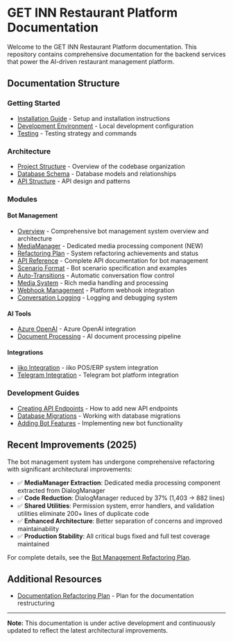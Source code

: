 # GET INN Restaurant Platform Documentation

Welcome to the GET INN Restaurant Platform documentation. This repository contains comprehensive documentation for the backend services that power the AI-driven restaurant management platform.

## Documentation Structure

### Getting Started
- [Installation Guide](getting-started/installation.md) - Setup and installation instructions
- [Development Environment](getting-started/development-environment.md) - Local development configuration
- [Testing](getting-started/testing.md) - Testing strategy and commands

### Architecture
- [Project Structure](architecture/project-structure.md) - Overview of the codebase organization
- [Database Schema](architecture/database-schema.md) - Database models and relationships
- [API Structure](architecture/api-structure.md) - API design and patterns

### Modules

#### Bot Management
- [Overview](modules/bot-management/overview.md) - Comprehensive bot management system overview and architecture
- [MediaManager](modules/bot-management/media-manager.md) - Dedicated media processing component (NEW)
- [Refactoring Plan](modules/bot-management/refactoring-plan.md) - System refactoring achievements and status
- [API Reference](modules/bot-management/api-reference.md) - Complete API documentation for bot management
- [Scenario Format](modules/bot-management/scenario-format.md) - Bot scenario specification and examples
- [Auto-Transitions](modules/bot-management/auto-transitions.md) - Automatic conversation flow control
- [Media System](modules/bot-management/media-system.md) - Rich media handling and processing
- [Webhook Management](modules/bot-management/webhook-management.md) - Platform webhook integration
- [Conversation Logging](modules/bot-management/conversation-logging.md) - Logging and debugging system

#### AI Tools
- [Azure OpenAI](modules/ai-tools/azure-openai.md) - Azure OpenAI integration
- [Document Processing](modules/ai-tools/document-processing.md) - AI document processing pipeline

#### Integrations
- [iiko Integration](modules/integrations/iiko.md) - iiko POS/ERP system integration
- [Telegram Integration](modules/integrations/telegram.md) - Telegram bot platform integration

### Development Guides
- [Creating API Endpoints](guides/creating-api-endpoints.md) - How to add new API endpoints
- [Database Migrations](guides/database-migrations.md) - Working with database migrations
- [Adding Bot Features](guides/adding-bot-features.md) - Implementing new bot functionality

## Recent Improvements (2025)

The bot management system has undergone comprehensive refactoring with significant architectural improvements:

- ✅ **MediaManager Extraction**: Dedicated media processing component extracted from DialogManager
- ✅ **Code Reduction**: DialogManager reduced by 37% (1,403 → 882 lines)
- ✅ **Shared Utilities**: Permission system, error handlers, and validation utilities eliminate 200+ lines of duplicate code
- ✅ **Enhanced Architecture**: Better separation of concerns and improved maintainability
- ✅ **Production Stability**: All critical bugs fixed and full test coverage maintained

For complete details, see the [Bot Management Refactoring Plan](modules/bot-management/refactoring-plan.md).

## Additional Resources

- [Documentation Refactoring Plan](documentation_refactoring_plan.md) - Plan for the documentation restructuring

---

**Note:** This documentation is under active development and continuously updated to reflect the latest architectural improvements.